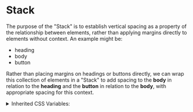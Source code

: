 <!-- This is the general documentation layout. Add or remove any sections as needed, but try to stay consistent across components. -->
# Stack

The purpose of the "Stack" is to establish vertical spacing as a property of the relationship between elements, rather than applying margins directly to elements without context. An example might be:
  - heading
  - body
  - button

Rather than placing margins on headings or buttons directly, we can wrap this collection of elements in a "Stack" to add spacing to the **body** in relation to the **heading** and the **button** in relation to the **body**, with appropriate spacing for this context.

<details>
  <summary>Inherited CSS Variables:</summary>
  - `--gap`: The space between elements.
</details>
